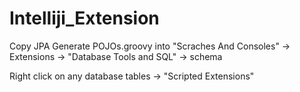 # Intelliji_Extension

Copy JPA Generate POJOs.groovy into "Scraches And Consoles" -> Extensions -> "Database Tools and SQL" -> schema

Right click on any database tables -> "Scripted Extensions"
